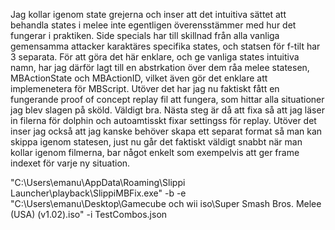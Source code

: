 Jag kollar igenom state grejerna och inser att det intuitiva sättet att behandla states i melee inte egentligen överensstämmer med hur det fungerar i praktiken. Side specials har 
till skillnad från alla vanliga gemensamma attacker karaktäres specifika states, och statsen för f-tilt har 3 separata. För att göra det här enklare, och ge vanliga states intuitiva namn, har
jag därför lagt till en abstrkation över dem råa melee statesen, MBActionState och MBActionID, vilket även gör det enklare att implemenetera för MBScript. Utöver det har jag nu faktiskt fått
en fungerande proof of concept replay fil att fungera, som hittar alla situationer jag blev slagen på sköld. Väldigt bra. Nästa steg är då att fixa så att jag läser in filerna för dolphin och 
autoamtisskt fixar settingss för replay. Utöver det inser jag också att jag kanske behöver skapa ett separat format så man kan skippa igenom statesen, just nu går det faktiskt väldigt snabbt när man kollar
igenom filmerna, bar något enkelt som exempelvis att ger frame indexet för varje ny situation. 



"C:\Users\emanu\AppData\Roaming\Slippi Launcher\playback\SlippiMBFix.exe" -b -e "C:\Users\emanu\Desktop\Gamecube och wii iso\Super Smash Bros. Melee (USA) (v1.02).iso" -i TestCombos.json